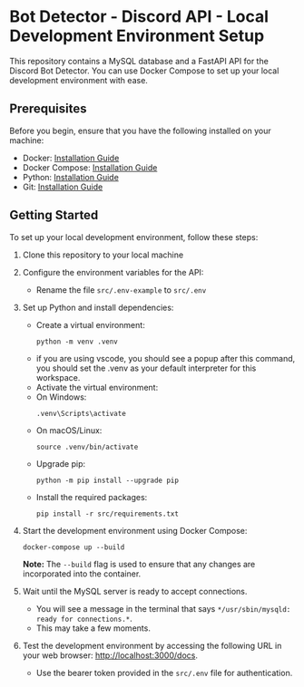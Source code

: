 # Bot Detector - Discord API - Local Development Environment Setup

This repository contains a MySQL database and a FastAPI API for the Discord Bot Detector. You can use Docker Compose to set up your local development environment with ease.

## Prerequisites

Before you begin, ensure that you have the following installed on your machine:

- Docker: [Installation Guide](https://docs.docker.com/get-docker/)
- Docker Compose: [Installation Guide](https://docs.docker.com/compose/install/)
- Python: [Installation Guide](https://www.python.org/downloads/)
- Git: [Installation Guide](https://git-scm.com/book/en/v2/Getting-Started-Installing-Git)

## Getting Started

To set up your local development environment, follow these steps:

1. Clone this repository to your local machine
2. Configure the environment variables for the API:
    - Rename the file `src/.env-example` to `src/.env`

3. Set up Python and install dependencies:
    - Create a virtual environment:
        ```
        python -m venv .venv
        ```
    - if you are using vscode, you should see a popup after this command, you should set the .venv as your default interpreter for this workspace.
    - Activate the virtual environment:
    - On Windows:
        ```
        .venv\Scripts\activate
        ```
    - On macOS/Linux:
        ```
        source .venv/bin/activate
        ```
    - Upgrade pip:
        ```
        python -m pip install --upgrade pip
        ```
    - Install the required packages:
        ```
        pip install -r src/requirements.txt
        ```

4. Start the development environment using Docker Compose:
    ```
    docker-compose up --build
    ```
    **Note:** The `--build` flag is used to ensure that any changes are incorporated into the container.

5. Wait until the MySQL server is ready to accept connections. 
    - You will see a message in the terminal that says `*/usr/sbin/mysqld: ready for connections.*`. 
    - This may take a few moments.

6. Test the development environment by accessing the following URL in your web browser: [http://localhost:3000/docs](http://localhost:3000/docs).
    - Use the bearer token provided in the `src/.env` file for authentication.